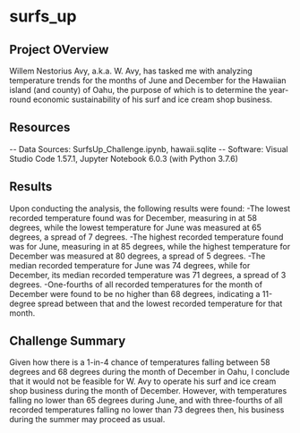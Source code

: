 # surfs_up

## Project OVerview
Willem Nestorius Avy, a.k.a. W. Avy, has tasked me with analyzing temperature trends for the months of June and December for the Hawaiian island (and county) of Oahu, the purpose of which is to determine the year-round economic sustainability of his surf and ice cream shop business.

## Resources
-- Data Sources: SurfsUp_Challenge.ipynb, hawaii.sqlite
-- Software: Visual Studio Code 1.57.1, Jupyter Notebook 6.0.3 (with Python 3.7.6)

## Results
Upon conducting the analysis, the following results were found:
-The lowest recorded temperature found was for December, measuring in at 58 degrees, while the lowest temperature for June was measured at 65 degrees, a spread of 7 degrees.
-The highest recorded temperature found was for June, measuring in at 85 degrees, while the highest temperature for December was measured at 80 degrees, a spread of 5 degrees.
-The median recorded temperature for June was 74 degrees, while for December, its median recorded temperature was 71 degrees, a spread of 3 degrees.
-One-fourths of all recorded temperatures for the month of December were found to be no higher than 68 degrees, indicating a 11-degree spread between that and the lowest recorded temperature for that month.

## Challenge Summary
Given how there is a 1-in-4 chance of temperatures falling between 58 degrees and 68 degrees during the month of December in Oahu, I conclude that it would not be feasible for W. Avy to operate his surf and ice cream shop business during the month of December.  However, with temperatures falling no lower than 65 degrees during June, and with three-fourths of all recorded temperatures falling no lower than 73 degrees then, his business during the summer may proceed as usual.
